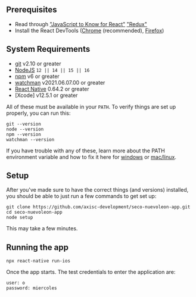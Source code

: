 ## Prerequisites

- Read through
  ["JavaScript to Know for React"](https://kentcdodds.com/blog/javascript-to-know-for-react)
  ["Redux"](https://redux.js.org/usage/index)
- Install the React DevTools
  ([Chrome](https://chrome.google.com/webstore/detail/react-developer-tools/fmkadmapgofadopljbjfkapdkoienihi?hl=en)
  (recommended),
  [Firefox](https://addons.mozilla.org/en-US/firefox/addon/react-devtools/))

## System Requirements

- [git][git] v2.10 or greater
- [NodeJS][node] `12 || 14 || 15 || 16`
- [npm][npm] v6 or greater
- [watchman][watchman] v2021.06.07.00 or greater
- [React Native][reactnative] 0.64.2 or greater
- [Xcode] v12.5.1 or greater


All of these must be available in your `PATH`. To verify things are set up
properly, you can run this:

```shell
git --version
node --version
npm --version
watchman --version
```

If you have trouble with any of these, learn more about the PATH environment
variable and how to fix it here for [windows][win-path] or
[mac/linux][mac-path].

## Setup

After you've made sure to have the correct things (and versions) installed, you
should be able to just run a few commands to get set up:

```
git clone https://github.com/axisc-development/seco-nuevoleon-app.git
cd seco-nuevoleon-app
node setup
```

This may take a few minutes.

## Running the app


```
npx react-native run-ios
```

Once the app starts. The test credentials to enter the application are:

```
user: o
password: miercoles
```


<!-- prettier-ignore-start -->
[npm]: https://www.npmjs.com/
[node]: https://nodejs.org
[git]: https://git-scm.com/
[win-path]: https://www.howtogeek.com/118594/how-to-edit-your-system-path-for-easy-command-line-access/
[mac-path]: http://stackoverflow.com/a/24322978/971592
[watchman]: https://formulae.brew.sh/formula/watchman
[reactnative]: https://reactnative.dev/docs/environment-setup
<!-- prettier-ignore-end -->
